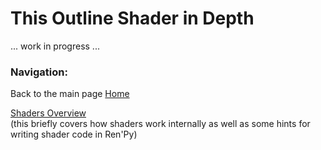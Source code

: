 # This Outline Shader in Depth

... work in progress ...

### Navigation:

Back to the main page [Home](README.md)

[Shaders Overview](https://github.com/RenpyRemix/outline-shader/blob/main/shader_overview.md)  
(this briefly covers how shaders work internally as well as some hints for writing shader code in Ren'Py)
